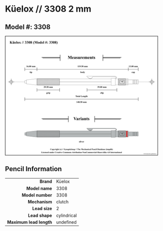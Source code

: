 # Küelox // 3308 2 mm

## Model #: 3308

<img src="./3308-3308-2.0-grouped.png">

## Pencil Information

|     |     |
| ---: | :--- |
| **Brand** | Küelox |
| **Model name** | 3308 |
| **Model number** | 3308 |
| **Mechanism** | clutch |
| **Lead size** | 2 |
| **Lead shape** | cylindrical |
| **Maximum lead length** | undefined |
